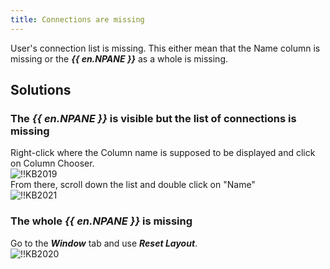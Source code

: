 ```yaml
---
title: Connections are missing
---
```

User's connection list is missing. This either mean that the Name column is missing or the ***{{ en.NPANE }}*** as a whole is missing.
## Solutions
### The ***{{ en.NPANE }}*** is visible but the list of connections is missing
Right-click where the Column name is supposed to be displayed and click on Column Chooser.  
![!!KB2019](https://webdevolutions.azureedge.net/docs/en/kb/KB2019.png)  
From there, scroll down the list and double click on "Name"  
![!!KB2021](https://webdevolutions.azureedge.net/docs/en/kb/KB2021.png)
### The whole ***{{ en.NPANE }}*** is missing
Go to the ***Window*** tab and use ***Reset Layout***.  
![!!KB2020](https://webdevolutions.azureedge.net/docs/en/kb/KB2020.png)
